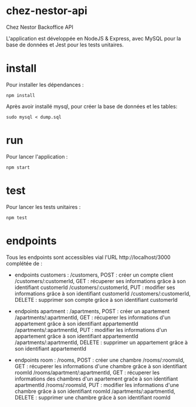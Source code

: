 # chez-nestor-api
Chez Nestor Backoffice API

L'application est développée en NodeJS & Express, avec MySQL pour la base de données et Jest pour les tests unitaires.

# install
Pour installer les dépendances :
```
npm install
```

Après avoir installé mysql, pour créer la base de données et les tables:
```
sudo mysql < dump.sql
```

# run
Pour lancer l'application :
```
npm start
```
# test
Pour lancer les tests unitaires :
```
npm test
```

# endpoints
Tous les endpoints sont accessibles vial l'URL http://localhost/3000 complétée de :

 - endpoints customers :
/customers, POST : créer un compte client
/customers/:customerId, GET : récuperer ses informations grâce à son identifiant customerId
/customers/:customerId, PUT : modifier ses informations grâce à son identifiant customerId
/customers/:customerId, DELETE : supprimer son compte  grâce à son identifiant customerId

 - endpoints apartment :
/apartments, POST : créer un apartement
/apartments/:apartmentId, GET : récuperer les informations d'un appartement grâce à son identifiant appartementId
/apartments/:apartmentId, PUT : modifier les informations d'un appartement grâce à son identifiant appartementId
/apartments/:apartmentId, DELETE : supprimer un appartement grâce à son identifiant appartementId

 - endpoints room :
/rooms, POST : créer une chambre
/rooms/:roomsId, GET : récuperer les informations d'une chambre grâce à son identifiant roomId
/rooms/apartment/:apartmentId, GET : récuperer les informations des chambres d'un apartement graĉe à son identifiant apartmentId
/rooms/:roomsId, PUT : modifier les informations d'une chambre grâce à son identifiant roomId
/apartments/:apartmentId, DELETE : supprimer une chambre grâce à son identifiant roomId
